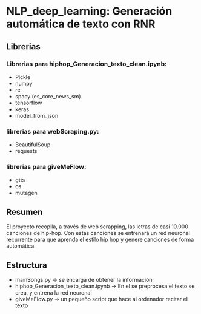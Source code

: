 # NLP_deep_learning: Generación automática de texto con RNR

## Librerias

### Librerias para hiphop_Generacion_texto_clean.ipynb:

* Pickle
* numpy
* re
* spacy (es_core_news_sm)
* tensorflow
* keras
* model_from_json

### librerias para webScraping.py:

* BeautifulSoup
* requests

### librerias para giveMeFlow:

* gtts
* os
* mutagen


## Resumen

El proyecto recopila, a través de web scrapping, las letras de casi 10.000 canciones de hip-hop. Con estas canciones se entrenará un red neuronal recurrente para que aprenda el estilo hip hop y genere canciones de forma automática.

## Estructura

* mainSongs.py -> se encarga de obtener la información
* hiphop_Generacion_texto_clean.ipynb -> En el se preprocesa el texto se crea, y entrena la red neuronal
* giveMeFlow.py -> un pequeño script que hace al ordenador recitar el texto
